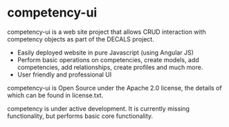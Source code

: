 competency-ui
=============

competency-ui is a web site project that allows CRUD interaction with competency objects as part of the DECALS project.

* Easily deployed website in pure Javascript (using Angular JS)
* Perform basic operations on competencies, create models, add competencies, add relationships, create profiles and much more.
* User friendly and professional UI

competency-ui is Open Source under the Apache 2.0 license, the details of which can be found in license.txt.

competency is under active development. It is currently missing functionality, but performs basic core functionality.
